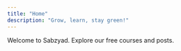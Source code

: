 ```yaml
---
title: "Home"
description: "Grow, learn, stay green!"
---
```


Welcome to Sabzyad. Explore our free courses and posts.
